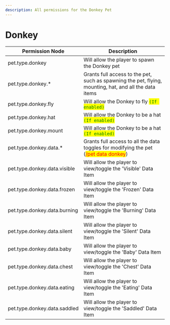 ```yaml
---
description: All permissions for the Donkey Pet
---
```



# Donkey
| Permission Node | Description |
| - | - |
| pet.type.donkey | Will allow the player to spawn the Donkey pet |
| pet.type.donkey.* | Grants full access to the pet, such as spawning the pet, flying, mounting, hat, and all the data items |
| pet.type.donkey.fly | Will allow the Donkey to fly <mark style="color:green;">`(If enabled)`</mark> |
| pet.type.donkey.hat | Will allow the Donkey to be a hat <mark style="color:green;">`(If enabled)`</mark> |
| pet.type.donkey.mount | Will allow the Donkey to be a hat <mark style="color:green;">`(If enabled)`</mark> |
| pet.type.donkey.data.* | Grants full access to all the data toggles for modifying the pet (<mark style="color:red;">/pet data donkey</mark>) |
| pet.type.donkey.data.visible | Will allow the player to view/toggle the 'Visible' Data Item |
| pet.type.donkey.data.frozen | Will allow the player to view/toggle the 'Frozen' Data Item |
| pet.type.donkey.data.burning | Will allow the player to view/toggle the 'Burning' Data Item |
| pet.type.donkey.data.silent | Will allow the player to view/toggle the 'Silent' Data Item |
| pet.type.donkey.data.baby | Will allow the player to view/toggle the 'Baby' Data Item |
| pet.type.donkey.data.chest | Will allow the player to view/toggle the 'Chest' Data Item |
| pet.type.donkey.data.eating | Will allow the player to view/toggle the 'Eating' Data Item |
| pet.type.donkey.data.saddled | Will allow the player to view/toggle the 'Saddled' Data Item |

